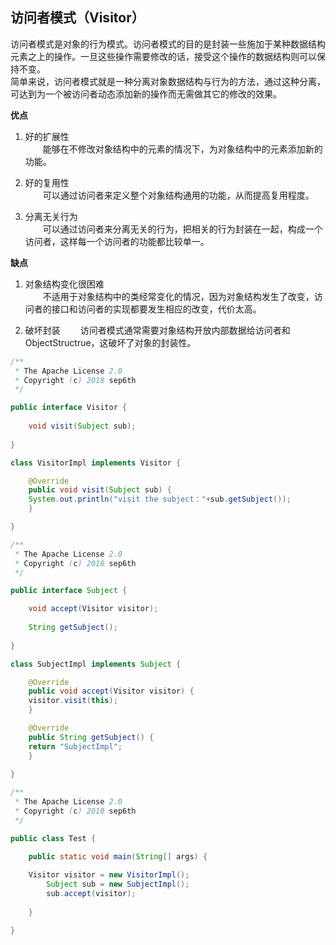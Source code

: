 ## 访问者模式（Visitor）

访问者模式是对象的行为模式。访问者模式的目的是封装一些施加于某种数据结构元素之上的操作。一旦这些操作需要修改的话，接受这个操作的数据结构则可以保持不变。  
简单来说，访问者模式就是一种分离对象数据结构与行为的方法，通过这种分离，可达到为一个被访问者动态添加新的操作而无需做其它的修改的效果。  

**优点**  

1. 好的扩展性  
　　能够在不修改对象结构中的元素的情况下，为对象结构中的元素添加新的功能。  

2. 好的复用性  
　　可以通过访问者来定义整个对象结构通用的功能，从而提高复用程度。  

3. 分离无关行为  
　　可以通过访问者来分离无关的行为，把相关的行为封装在一起，构成一个访问者，这样每一个访问者的功能都比较单一。  

**缺点**  

1. 对象结构变化很困难  
　　不适用于对象结构中的类经常变化的情况，因为对象结构发生了改变，访问者的接口和访问者的实现都要发生相应的改变，代价太高。  

2. 破坏封装
　　访问者模式通常需要对象结构开放内部数据给访问者和ObjectStructrue，这破坏了对象的封装性。  


```java
/** 
 * The Apache License 2.0
 * Copyright (c) 2018 sep6th
 */

public interface Visitor {
	
    void visit(Subject sub);
	
}

class VisitorImpl implements Visitor {

    @Override
    public void visit(Subject sub) {
	System.out.println("visit the subject："+sub.getSubject()); 
    }

}
```

```java
/** 
 * The Apache License 2.0
 * Copyright (c) 2018 sep6th
 */

public interface Subject {

    void accept(Visitor visitor);  
	
    String getSubject();
	
}

class SubjectImpl implements Subject {

    @Override
    public void accept(Visitor visitor) {
	visitor.visit(this);
    }

    @Override
    public String getSubject() {
	return "SubjectImpl";
    }
	
}
```

```java
/** 
 * The Apache License 2.0
 * Copyright (c) 2018 sep6th
 */

public class Test {

    public static void main(String[] args) {
		
	Visitor visitor = new VisitorImpl();  
        Subject sub = new SubjectImpl();  
        sub.accept(visitor);
        
    }

}
```







